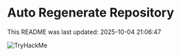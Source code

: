 # Auto Regenerate Repository

This README was last updated: 2025-10-04 21:06:47

 ![TryHackMe](https://tryhackme.com/badge/533634)